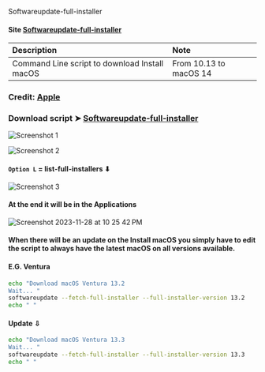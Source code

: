 Softwareupdate-full-installer

#### Site [Softwareupdate-full-installer](https://chris1111.github.io/Softwareupdate-full-installer/) 


Description|Note
:----|:----
Command Line script to download Install macOS |From 10.13 to macOS 14

### Credit: [Apple](https://support.apple.com/en-us/HT211683)

### Download script ➤ [Softwareupdate-full-installer ](https://github.com/chris1111/Softwareupdate-full-installer/raw/Master/Softwareupdate-full-installer.zip )

![Screenshot 1](https://github.com/chris1111/Softwareupdate-full-installer/assets/6248794/c71f50d5-2556-46a2-ba19-f3d889988236)

![Screenshot 2](https://github.com/chris1111/Softwareupdate-full-installer/assets/6248794/07227119-c9eb-423c-ae96-e68584050fe2)


#### `Option L` = list-full-installers ⬇︎
![Screenshot 3](https://github.com/chris1111/Softwareupdate-full-installer/assets/6248794/b193732d-bfd4-44ed-b6aa-b484ec66cde3)

#### At the end it will be in the Applications
![Screenshot 2023-11-28 at 10 25 42 PM](https://github.com/chris1111/Softwareupdate-full-installer/assets/6248794/16f27083-ffaf-4b2b-9b09-69239738720c)



#### When there will be an update on the Install macOS you simply have to edit the script to always have the latest macOS on all versions available.

#### E.G. Ventura
```bash
echo "Download macOS Ventura 13.2 
Wait... "
softwareupdate --fetch-full-installer --full-installer-version 13.2
echo " "
```
#### Update ⇩
```bash
echo "Download macOS Ventura 13.3
Wait... "
softwareupdate --fetch-full-installer --full-installer-version 13.3
echo " "
```
